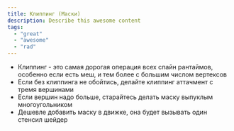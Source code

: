 ```yaml
---
title: Клиппинг (Маски)
description: Describe this awesome content
tags:
  - "great"
  - "awesome"
  - "rad"
---
```

- Клиппинг - это самая дорогая операция всех спайн рантаймов, особенно если есть меш, и тем более с большим числом вертексов
- Если без клиппинга не обойтись, делайте клиппинг аттачмент с тремя вершинами
- Если вершин надо больше, старайтесь делать маску выпуклым многоугольником
- Дешевле добавить маску в движке, она будет вызывать один стенсил шейдер
